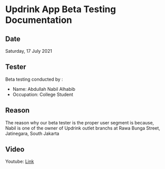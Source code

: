 # Updrink App Beta Testing Documentation

## Date

Saturday, 17 July 2021

## Tester

Beta testing conducted by :

-  Name: Abdullah Nabil Alhabib
-  Occupation: College Student

## Reason

The reason why our beta tester is the proper user segment is because, Nabil is one of the owner of Updrink outlet branchs at Rawa Bunga Street, Jatinegara, South Jakarta

## Video

Youtube: [Link](https://youtu.be/NA4L5kA6TIk)
